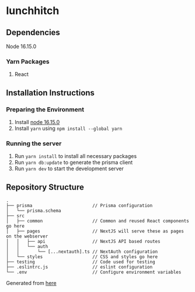 # lunchhitch

## Dependencies
Node 16.15.0
### Yarn Packages
1. React

## Installation Instructions
### Preparing the Environment
1. Install [node 16.15.0](https://nodejs.org/download/release/latest-v16.x/)
2. Install `yarn` using `npm install --global yarn`

### Running the server
1. Run `yarn install` to install all necessary packages
2. Run `yarn db:update` to generate the prisma client
3. Run `yarn dev` to start the development server

## Repository Structure
```
.
├── prisma                       // Prisma configuration
│   └── prisma.schema
├── src
│   ├── common                   // Common and reused React components go here
│   ├── pages                    // NextJS will serve these as pages on the webserver
│   │   ├── api                  // NextJS API based routes
│   │   └── auth
│   │       └── [...nextauth].ts // NextAuth configuration
│   └── styles                   // CSS and styles go here
├── testing                      // Code used for testing
├── .eslintrc.js                 // eslint configuration
└── .env                         // Configure environment variables

```
Generated from [here](https://tree.nathanfriend.io/)

